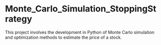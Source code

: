 # Monte_Carlo_Simulation_StoppingStrategy
This project involves the development in Python of Monte Carlo simulation and optimization methods to estimate the price of a stock.
